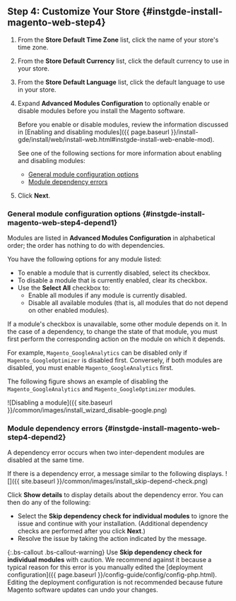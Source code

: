 ## Step 4: Customize Your Store   {#instgde-install-magento-web-step4}

1. From the **Store Default Time Zone** list, click the name of your store's time zone.

1. From the **Store Default Currency** list, click the default currency to use in your store.

1. From the **Store Default Language** list, click the default language to use in your store.

1. Expand **Advanced Modules Configuration** to optionally enable or disable modules before you install the Magento software.

   Before you enable or disable modules, review the information discussed in [Enabling and disabling modules]({{ page.baseurl }}/install-gde/install/web/install-web.html#instgde-install-web-enable-mod).

   See one of the following sections for more information about enabling and disabling modules:

   *  [General module configuration options](#instgde-install-magento-web-step4-depend1)
   *  [Module dependency errors](#instgde-install-magento-web-step4-depend2)

1. Click **Next**.

### General module configuration options   {#instgde-install-magento-web-step4-depend1}

Modules are listed in **Advanced Modules Configuration** in alphabetical order; the order has nothing to do with dependencies.

You have the following options for any module listed:

*  To enable a module that is currently disabled, select its checkbox.
*  To disable a module that is currently enabled, clear its checkbox.
*  Use the **Select All** checkbox to:
   *  Enable all modules if any module is currently disabled.
   *  Disable all available modules (that is, all modules that do not depend on other enabled modules).

If a module's checkbox is unavailable, some other module depends on it. In the case of a dependency, to change the state of that module, you must first perform the corresponding action on the module on which it depends.

For example, `Magento_GoogleAnalytics` can be disabled only if `Magento_GoogleOptimizer` is disabled first. Conversely, if both modules are disabled, you must enable `Magento_GoogleAnalytics` first.

The following figure shows an example of disabling the `Magento_GoogleAnalytics` and `Magento_GoogleOptimizer` modules.

![Disabling a module]({{ site.baseurl }}/common/images/install_wizard_disable-google.png)

### Module dependency errors   {#instgde-install-magento-web-step4-depend2}

A dependency error occurs when two inter-dependent modules are disabled at the same time.

If there is a dependency error, a message similar to the following displays.
![]({{ site.baseurl }}/common/images/install_skip-depend-check.png)

Click **Show details** to display details about the dependency error. You can then do any of the following:

*  Select the **Skip dependency check for individual modules** to ignore the issue and continue with your installation. (Additional dependency checks are performed after you click **Next**.)
*  Resolve the issue by taking the action indicated by the message.

{:.bs-callout .bs-callout-warning}
Use <strong>Skip dependency check for individual modules</strong> with caution. We recommend against it because a typical reason for this error is you manually edited the [deployment configuration]({{ page.baseurl }}/config-guide/config/config-php.html). Editing the deployment configuration is not recommended because future Magento software updates can undo your changes.
